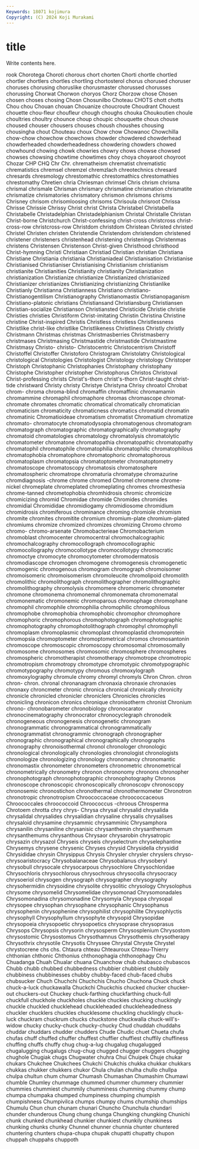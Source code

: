 ```yaml
---
Keywords: 18071 kojimura
Copyright: (C) 2024 Koji Murakami
---
```


# title

Write contents here.



rook Chorotega Choroti chorous chort chorten
Chorti chortle chortled chortler chortlers chortles chortling chortosterol chorus chorused
choruser choruses chorusing choruslike chorusmaster chorussed chorusses chorussing Chorwat Chorwon
choryos Chorz Chorzow chose Chosen chosen choses chosing Chosn Chosunilbo
Choteau CHOTS chott chotts Chou chou Chouan chouan Chouanize choucroute
Choudrant Chouest chouette chou-fleur choufleur chough choughs chouka Choukoutien choule
choultries choultry chounce choup choupic chouquette chous chouse choused chouser
chousers chouses choush choushes chousing chousingha chout Chouteau choux Chow
chow Chowanoc Chowchilla chow-chow chowchow chowchows chowder chowdered chowderhead chowderheaded
chowderheadedness chowdering chowders chowed chowhound chowing chowk chowries chowry chows
chowse chowsed chowses chowsing chowtime chowtimes choy choya choyaroot choyroot
Chozar CHP CHQ Chr Chr. chrematheism chrematist chrematistic chrematistics chremsel
chremzel chremzlach chreotechnics chresard chresards chresmology chrestomathic chrestomathics chrestomathies chrestomathy
Chretien chria Chriesman chrimsel Chris chrism chrisma chrismal chrismale Chrisman
chrismary chrismatine chrismation chrismatite chrismatize chrismatories chrismatory chrismon chrismons chrisms
Chrisney chrisom chrisomloosing chrisoms Chrisoula chrisroot Chrissa Chrisse Chrissie Chrissy
Christ christ Christa Christabel Christabella Christabelle Christadelphian Christadelphianism Christal Christalle
Christan Christ-borne Christchurch Christ-confessing christ-cross christcross christ-cross-row christcross-row Christdom christdom
Christean Christed christed Christel Christen christen Christendie Christendom christendom christened
christener christeners christenhead christening christenings Christenmas christens Christensen Christenson Christ-given
Christhood christhood Christ-hymning Christi Christiaan Christiad Christian christian Christiana Christiane
Christiania christiania Christianiadeal Christianisation Christianise Christianised Christianiser Christianising Christianism christianism
christianite Christianities Christianity christianity Christianization christianization Christianize christianize Christianized christianized
Christianizer christianizes Christianizing christianizing Christianlike Christianly Christianna Christianness Christiano christiano-
Christianogentilism Christianography Christianomastix Christianopaganism Christiano-platonic christians Christiansand Christiansburg Christiansen Christian-socialize
Christianson Christiansted Christicide Christie christie Christies christies Christiform Christ-imitating Christin
Christina Christine christine Christ-inspired Christis Christless christless Christlessness Christlike christ-like
christlike Christlikeness Christliness Christly christly Christmann Christmas christmas Christmasberries Christmasberry
christmases Christmasing Christmastide christmastide Christmastime Christmasy Christo- christo- Christocentric Christocentrism
Christoff Christoffel Christoffer Christoforo Christogram Christolatry Christological christological Christologies Christologist
Christology christology Christoper Christoph Christophanic Christophanies Christophany christophany Christophe Christopher
christopher Christophorus Christos Christoval Christ-professing christs Christ's-thorn christ's-thorn Christ-taught christ-tide
christward Christy christy Christye Christyna Chrisy chroatol Chrobat chrom- chroma
chroma-blind chromaffin chromaffinic chromamamin chromammine chromaphil chromaphore chromas chromascope chromat-
chromate chromates chromatic chromatical chromatically chromatician chromaticism chromaticity chromaticness chromatics
chromatid chromatin chromatinic Chromatioideae chromatism chromatist Chromatium chromatize chromato- chromatocyte
chromatodysopia chromatogenous chromatogram chromatograph chromatographic chromatographically chromatography chromatoid chromatologies chromatology
chromatolysis chromatolytic chromatometer chromatone chromatopathia chromatopathic chromatopathy chromatophil chromatophile chromatophilia
chromatophilic chromatophilous chromatophobia chromatophore chromatophoric chromatophorous chromatoplasm chromatopsia chromatoptometer chromatoptometry
chromatoscope chromatoscopy chromatosis chromatosphere chromatospheric chromatrope chromaturia chromatype chromazurine chromdiagnosis
-chrome chrome chromed Chromel chromene chrome-nickel chromeplate chromeplated chromeplating chromes
chromesthesia chrome-tanned chrometophobia chromhidrosis chromic chromicize chromicizing chromid Chromidae chromide
Chromides chromides chromidial Chromididae chromidiogamy chromidiosome chromidium chromidrosis chromiferous chrominance
chroming chromiole chromism chromite chromites chromitite chromium chromium-plate chromium-plated chromiums
chromize chromized chromizes chromizing Chromo chromo chromo- chromo-arsenate Chromobacterieae Chromobacterium
chromoblast chromocenter chromocentral chromochalcographic chromochalcography chromocollograph chromocollographic chromocollography chromocollotype chromocollotypy
chromocratic chromoctye chromocyte chromocytometer chromodermatosis chromodiascope chromogen chromogene chromogenesis chromogenetic
chromogenic chromogenous chromogram chromograph chromoisomer chromoisomeric chromoisomerism chromoleucite chromolipoid chromolith
chromolithic chromolithograph chromolithographer chromolithographic chromolithography chromolysis chromomere chromomeric chromometer chromone
chromonema chromonemal chromonemata chromonematal chromonematic chromonemic chromoparous chromophage chromophane chromophil
chromophile chromophilia chromophilic chromophilous chromophobe chromophobia chromophobic chromophor chromophore chromophoric
chromophorous chromophotograph chromophotographic chromophotography chromophotolithograph chromophyl chromophyll chromoplasm chromoplasmic chromoplast
chromoplastid chromoprotein chromopsia chromoptometer chromoptometrical chromos chromosantonin chromoscope chromoscopic chromoscopy
chromosomal chromosomally chromosome chromosomes chromosomic chromosphere chromospheres chromospheric chromotherapist chromotherapy
chromotrope chromotropic chromotropism chromotropy chromotype chromotypic chromotypographic chromotypography chromotypy chromous
chromoxylograph chromoxylography chromule chromy chromyl chromyls Chron Chron. chron chron-
chron. chronal chronanagram chronaxia chronaxie chronaxies chronaxy chroncmeter chronic chronica
chronical chronically chronicity chronicle chronicled chronicler chroniclers Chronicles chronicles chronicling
chronicon chronics chronique chronisotherm chronist Chronium chrono- chronobarometer chronobiology chronocarator
chronocinematography chronocrator chronocyclegraph chronodeik chronogeneous chronogenesis chronogenetic chronogram chronogrammatic chronogrammatical
chronogrammatically chronogrammatist chronogrammic chronograph chronographer chronographic chronographical chronographically chronographs chronography
chronoisothermal chronol chronologer chronologic chronological chronologically chronologies chronologist chronologists chronologize
chronologizing chronology chronomancy chronomantic chronomastix chronometer chronometers chronometric chronometrical chronometrically
chronometry chronon chrononomy chronons chronopher chronophotograph chronophotographic chronophotography Chronos chronoscope
chronoscopic chronoscopically chronoscopv chronoscopy chronosemic chronostichon chronothermal chronothermometer Chronotron chronotropic
chronotropism Chroococcaceae chroococcaceous Chroococcales chroococcoid Chroococcus -chroous Chrosperma Chrotoem chrotta
chry chrys- Chrysa chrysal chrysalid chrysalida chrysalidal chrysalides chrysalidian chrysaline
chrysalis chrysalises chrysaloid chrysamine chrysammic chrysamminic Chrysamphora chrysanilin chrysaniline chrysanisic
chrysanthemin chrysanthemum chrysanthemums chrysanthous Chrysaor chrysarobin chrysatropic chrysazin chrysazol Chryseis
chryseis chryselectrum chryselephantine Chrysemys chrysene chrysenic Chryses chrysid Chrysidella chrysidid
Chrysididae chrysin Chrysippus Chrysis Chrysler chrysler chryslers chryso- chrysoaristocracy Chrysobalanaceae
Chrysobalanus chrysoberyl chrysobull chrysocale chrysocarpous chrysochlore Chrysochloridae Chrysochloris chrysochlorous chrysochrous
chrysocolla chrysocracy chrysoeriol chrysogen chrysograph chrysographer chrysography chrysohermidin chrysoidine chrysolite
chrysolitic chrysology Chrysolophus chrysome chrysomelid Chrysomelidae chrysomonad Chrysomonadales Chrysomonadina chrysomonadine
Chrysomyia Chrysopa chrysopal chrysopee chrysophan chrysophane chrysophanic Chrysophanus chrysophenin chrysophenine
chrysophilist chrysophilite Chrysophlyctis chrysophyll Chrysophyllum chrysophyte chrysopid Chrysopidae chrysopoeia chrysopoetic
chrysopoetics chrysoprase chrysoprasus Chrysops Chrysopsis chrysorin chrysosperm Chrysosplenium Chrysostom chrysostomic
Chrysostomus Chrysothamnus Chrysothemis chrysotherapy Chrysothrix chrysotile Chrysotis Chryssee Chrystal Chryste
Chrystel chrystocrene chs chs. Chtaura chteau Chteauroux Chteau-Thierry chthonian chthonic
Chthonius chthonophagia chthonophagy Chu Chuadanga Chuah Chualar chuana Chuanchow chub
chubasco chubascos Chubb chubb chubbed chubbedness chubbier chubbiest chubbily chubbiness
chubbinesses chubby chubby-faced chub-faced chubs chubsucker Chuch Chuchchi Chuchchis Chucho
Chuchona Chuck chuck chuck-a-luck chuckawalla Chuckchi Chuckchis chucked chucker chucker-out
chuckers-out Chuckey chuck-farthing chuckfarthing chuck-full chuckfull chuckhole chuckholes chuckie chuckies
chucking chuckingly chuckle chuckled chucklehead chuckleheaded chuckleheadedness chuckler chucklers chuckles
chucklesome chuckling chucklingly chuck-luck chuckram chuckrum chucks chuckstone chuckwalla chuck-will's-widow
chucky chucky-chuck chucky-chucky Chud chuddah chuddahs chuddar chuddars chudder chudders
Chude Chudic chuet Chueta chufa chufas chuff chuffed chuffer chuffest
chuffier chuffiest chuffily chuffiness chuffing chuffs chuffy chug chug-a-lug chugalug
chugalugged chugalugging chugalugs chug-chug chugged chugger chuggers chugging chughole Chugiak
chugs Chugwater chuhra Chui Chuipek Chuje chukar chukars Chukchee Chukchees
Chukchi Chukchis chukka chukkar chukkars chukkas chukker chukkers chukor Chula
chulan chulha chullo chullpa chulpa chultun chum chumar Chumash Chumashan
Chumashim Chumawi chumble Chumley chummage chummed chummer chummery chummier chummies
chummiest chummily chumminess chumming chummy chump chumpa chumpaka chumped chumpiness
chumping chumpish chumpishness Chumpivilca chumps chumpy chums chumship chumships Chumulu
Chun chun chunam chunari Chuncho Chunchula chundari chunder chunderous Chung
chung chunga Chungking chungking Chunichi chunk chunked chunkhead chunkier chunkiest
chunkily chunkiness chunking chunks chunky Chunnel chunner chunnia chunter chuntered
chuntering chunters chupa-chupa chupak chupatti chupatty chupon chuppah chuppahs chuppoth
